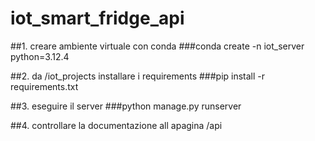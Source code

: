 # iot_smart_fridge_api

##1. creare ambiente virtuale con conda
###conda create -n iot_server python=3.12.4

##2. da /iot_projects installare i requirements
###pip install -r requirements.txt

##3. eseguire il server
###python manage.py runserver

##4. controllare la documentazione all apagina /api
